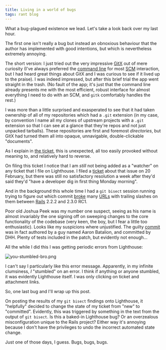```yaml
---
title: Living in a world of bugs
tags: rant blog
---
```


What a bug-plagued existence we lead. Let's take a look back over my last hour.

The first one isn't really a bug but instead an obnoxious behaviour that the author has implemented with good intentions, but which is nevertheless extremely annoying.

The short version: I just tried out the very impressive [GitX](/wiki/GitX) out of mere curiosity (I've always preferred the [command line](/wiki/command_line) for most [SCM](/wiki/SCM) interaction, but I had heard great things about GitX and I was curious to see if it lived up to the praise). I was indeed impressed, but after this brief trial the app went straight in the trash. (No fault of the app; it's just that the command line already presents me with the most efficient, robust interface for almost everything I need to do with an SCM, and `gitk` comfortably handles the rest.)

I was more than a little surprised and exasperated to see that it had taken ownership of all of my repositories which had a `.git` extension (in my case, by convention I name all my clones of upstream projects with a `.git` extension so that I can see at a glance that they're repos and not just unpacked tarballs). These repositories are first and foremost _directories_, but GitX had turned them all into opaque, unnavigable, double-clickable "documents".

As I explain in [the ticket](http://gitx.lighthouseapp.com/projects/17830/tickets/110), this is unexpected, all too easily provoked without meaning to, and relatively hard to reverse.

On filing this ticket I notice that I am _still_ not being added as a "watcher" on any ticket that I file on Lighthouse. I filed a [ticket](http://help.lighthouseapp.com/discussions/suggestions/356) about that issue on 20 February, but there was still no satisfactory resolution a week after they'd said they'd "have a developer dig in first thing Monday morning".

And in the background this whole time I had a `git bisect` session running trying to figure out which commit [broke](http://rails.lighthouseapp.com/projects/8994/tickets/2039) many [URLs](/wiki/URLs) with trailing slashes on them between [Rails](/wiki/Rails) 2.2.2 and 2.3.0 RC1.

Poor old Joshua Peek was my number one suspect, seeing as his name is almost invariably the one signing off on sweeping changes to the core functionality of the codebase (very keen, the boy, but I fear a little too enthusiastic). Looks like my suspicions where unjustified. The guilty [commit](http://github.com/rails/rails/commit/fef6c32afe2276dffa0347e25808a86e7a101af1) was in fact authored by a guy named Aaron Batalion, and committed by DHH. Plenty of tests included in the patch, but evidently not enough...

All the while I did this I was getting periodic errors from Lighthouse:

![you-stumbled-bro.png](/system/images/you-stumbled-bro.png)

I can't say I particularly like this error message. Apparently, in my infinite clumsiness, _I_ "stumbled" on an error. I think if anything or anyone stumbled, it was evidently Lighthouse itself. I was only clicking on ticket and attachment links.

So, one last bug and I'll wrap up this post.

On posting the results of my `git bisect` findings onto Lighthouse, it "helpfully" decided to change the state of my ticket from "new" to "committed". Evidently, this was triggered by something in the text from the output of `git bisect`. Is this a baked-in Lighthouse bug? Or an overzealous misconfiguration unique to the Rails project? Either way it's annoying because I don't have the privileges to undo the incorrect automated state change.

Just one of those days, I guess. Bugs, bugs, bugs.
